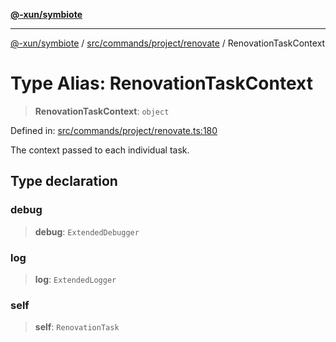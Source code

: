 [**@-xun/symbiote**](../../../../../README.md)

***

[@-xun/symbiote](../../../../../README.md) / [src/commands/project/renovate](../README.md) / RenovationTaskContext

# Type Alias: RenovationTaskContext

> **RenovationTaskContext**: `object`

Defined in: [src/commands/project/renovate.ts:180](https://github.com/Xunnamius/symbiote/blob/0437dc127bb0574f19f66370b2ed3a70bfedfd5d/src/commands/project/renovate.ts#L180)

The context passed to each individual task.

## Type declaration

### debug

> **debug**: `ExtendedDebugger`

### log

> **log**: `ExtendedLogger`

### self

> **self**: `RenovationTask`
